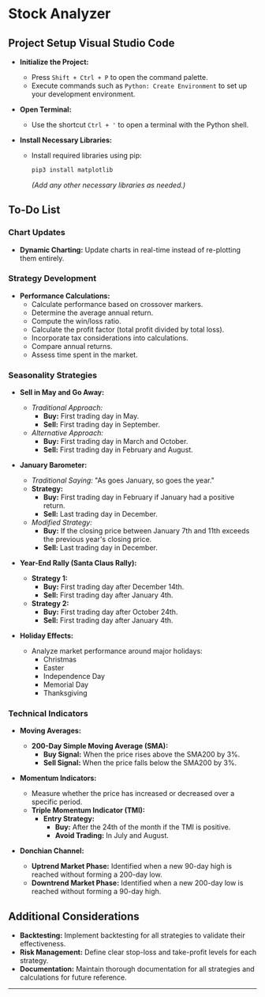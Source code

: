 # Stock Analyzer

## Project Setup Visual Studio Code

- **Initialize the Project:**
  - Press `Shift + Ctrl + P` to open the command palette.
  - Execute commands such as `Python: Create Environment` to set up your development environment.

- **Open Terminal:**
  - Use the shortcut `Ctrl + '` to open a terminal with the Python shell.

- **Install Necessary Libraries:**
  - Install required libraries using pip:
    ```bash
    pip3 install matplotlib
    ```
    *(Add any other necessary libraries as needed.)*

## To-Do List

### Chart Updates
- **Dynamic Charting:** Update charts in real-time instead of re-plotting them entirely.

### Strategy Development
- **Performance Calculations:**
  - Calculate performance based on crossover markers.
  - Determine the average annual return.
  - Compute the win/loss ratio.
  - Calculate the profit factor (total profit divided by total loss).
  - Incorporate tax considerations into calculations.
  - Compare annual returns.
  - Assess time spent in the market.

### Seasonality Strategies

- **Sell in May and Go Away:**
  - *Traditional Approach:*
    - **Buy:** First trading day in May.
    - **Sell:** First trading day in September.
  - *Alternative Approach:*
    - **Buy:** First trading day in March and October.
    - **Sell:** First trading day in February and August.

- **January Barometer:**
  - *Traditional Saying:* "As goes January, so goes the year."
  - **Strategy:**
    - **Buy:** First trading day in February if January had a positive return.
    - **Sell:** Last trading day in December.
  - *Modified Strategy:*
    - **Buy:** If the closing price between January 7th and 11th exceeds the previous year's closing price.
    - **Sell:** Last trading day in December.

- **Year-End Rally (Santa Claus Rally):**
  - **Strategy 1:**
    - **Buy:** First trading day after December 14th.
    - **Sell:** First trading day after January 4th.
  - **Strategy 2:**
    - **Buy:** First trading day after October 24th.
    - **Sell:** First trading day after January 4th.

- **Holiday Effects:**
  - Analyze market performance around major holidays:
    - Christmas
    - Easter
    - Independence Day
    - Memorial Day
    - Thanksgiving

### Technical Indicators

- **Moving Averages:**
  - **200-Day Simple Moving Average (SMA):**
    - **Buy Signal:** When the price rises above the SMA200 by 3%.
    - **Sell Signal:** When the price falls below the SMA200 by 3%.

- **Momentum Indicators:**
  - Measure whether the price has increased or decreased over a specific period.
  - **Triple Momentum Indicator (TMI):**
    - **Entry Strategy:**
      - **Buy:** After the 24th of the month if the TMI is positive.
      - **Avoid Trading:** In July and August.

- **Donchian Channel:**
  - **Uptrend Market Phase:** Identified when a new 90-day high is reached without forming a 200-day low.
  - **Downtrend Market Phase:** Identified when a new 200-day low is reached without forming a 90-day high.

## Additional Considerations

- **Backtesting:** Implement backtesting for all strategies to validate their effectiveness.
- **Risk Management:** Define clear stop-loss and take-profit levels for each strategy.
- **Documentation:** Maintain thorough documentation for all strategies and calculations for future reference.

---